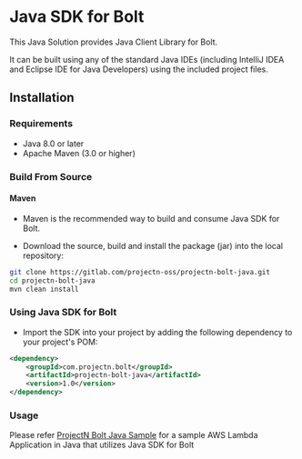 # Java SDK for Bolt

This Java Solution provides Java Client Library for Bolt.

It can be built using any of the standard Java IDEs (including IntelliJ IDEA and Eclipse IDE for Java Developers)
using the included project files.

## Installation

### Requirements

- Java 8.0 or later
- Apache Maven (3.0 or higher)

### Build From Source

#### Maven
* Maven is the recommended way to build and consume Java SDK for Bolt.

* Download the source, build and install the package (jar) into the local repository:

```bash
git clone https://gitlab.com/projectn-oss/projectn-bolt-java.git
cd projectn-bolt-java
mvn clean install
```

### Using Java SDK for Bolt

* Import the SDK into your project by adding the following dependency to your project's POM:

```xml
<dependency>
    <groupId>com.projectn.bolt</groupId>
    <artifactId>projectn-bolt-java</artifactId>
    <version>1.0</version>
</dependency>
```

### Usage

Please refer [ProjectN Bolt Java Sample](https://gitlab.com/projectn-oss/projectn-bolt-java-sample) for a sample AWS Lambda Application in Java that utilizes Java SDK for Bolt